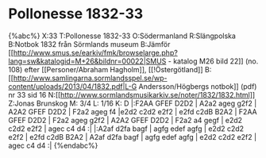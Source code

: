 # Pollonesse 1832-33

{%abc%}
X:33
T:Pollonesse 1832-33
O:Södermanland
R:Slängpolska
B:Notbok 1832 från Sörmlands museum
B:Jämför [[http://www.smus.se/earkiv/fmk/browselarge.php?lang=sw&katalogid=M+26&bildnr=00022|SMUS - katalog M26 bild 22]] (no. 108) efter [[Personer/Abraham Hagholm]], [[!Östergötland]]
B:[[http://www.samlingarna.sormlandsspel.se/wp-content/uploads/2013/04/1832.pdf|L-G Andersson/Högbergs notbok]] (pdf) nr 33 sid 16
N:[[http://www.sormlandsmusikarkiv.se/noter/1832/1832.html]]
Z:Jonas Brunskog
M: 3/4
L: 1/16
K: D
|:F2AA GFEF D2D2 | A2a2 ageg g2f2 | A2A2 GFEF D2D2 | F2a2 ageg f4 |e2d2 c2d2 e2f2 | e2fd c2dB B2A2 | 
F2AA GFEF D2D2 | F2a2 ageg g2f2 | A2A2 GFEF D2D2 | F2a2 a4 gegf | e2d2 c2d2 e2f2 | agec c4 d4 :|
|:A2af d2fa bagf | agfg edef agfg | e2d2 c2d2 e2f2 | e2fd c2dB B2A2 |
A2af d2fa bagf | agfg edef agfg | e2d2 c2d2 e2f2 | agec c4 d4 :|
{%endabc%}
